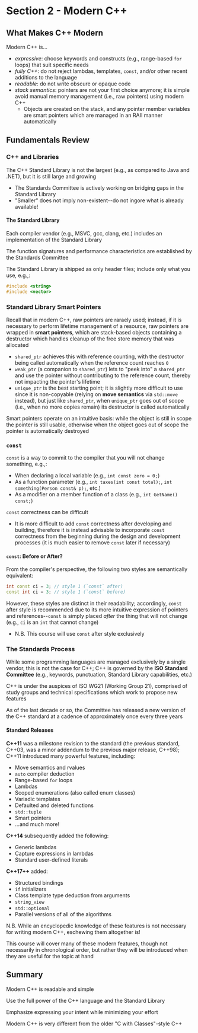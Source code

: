 # Section 2 - Modern C++

## What Makes C++ Modern

Modern C++ is...
  * *expressive*: choose keywords and constructs (e.g., range-based `for` loops) that suit specific needs
  * *fully C++*: do not reject lambdas, templates, `const`, and/or other recent additions to the language
  * *readable*: do not write obscure or opaque code
  * *stack semantics*: pointers are not your first choice anymore; it is simple avoid manual memory management (i.e., raw pointers) using modern C++
    * Objects are created on the stack, and any pointer member variables are smart pointers which are managed in an RAII manner automatically

## Fundamentals Review

### C++ and Libraries

The C++ Standard Library is not the largest (e.g., as compared to Java and .NET), but it is still large and growing
  * The Standards Committee is actively working on bridging gaps in the Standard Library
  * "Smaller" does not imply non-existent--do not ingore what is already available!

#### The Standard Library

Each compiler vendor (e.g., MSVC, gcc, clang, etc.) includes an implementation of the Standard Library

The function signatures and performance characteristics are established by the Standards Committee

The Standard Library is shipped as only header files; include only what you use, e.g.,:
```cpp
#include <string>
#include <vector>
```

### Standard Library Smart Pointers

Recall that in modern C++, raw pointers are raraely used; instead, if it is necessary to perform lifetime management of a resource, raw pointers are wrapped in **smart pointers**, which are stack-based objects containing a destructor which handles cleanup of the free store memory that was allocated
  * `shared_ptr` achieves this with reference counting, with the destructor being called automatically when the reference count reaches `0`
  * `weak_ptr` (a companion to `shared_ptr`) lets to "peek into" a `shared_ptr` and use the pointer without contributing to the reference count, thereby not impacting the pointer's lifetime
  * `unique_ptr` is the best starting point; it is slightly more difficult to use since it is non-copyable (relying on **move semantics** via `std::move` instead), but just like `shared_ptr`, when `unique_ptr` goes out of scope (i.e., when no more copies remain) its destructor is called automatically

Smart pointers operate on an intuitive basis: while the object is still in scope the pointer is still usable, otherwise when the object goes out of scope the pointer is automatically destroyed

### `const`

`const` is a way to commit to the compiler that you will not change something, e.g.,:
  * When declaring a local variable (e.g., `int const zero = 0;`)
  * As a function parameter (e.g., `int taxes(int const total);`, `int something(Person const& p);`, etc.)
  * As a modifier on a member function of a class (e.g., `int GetName() const;`)

`const` correctness can be difficult
  * It is more difficult to add `const` correctness after developing and building, therefore it is instead advisable to incorporate `const` correctness from the beginning during the design and development processes (it is much easier to remove `const` later if necessary)

#### `const`: Before or After?

From the compiler's perspective, the following two styles are semantically equivalent:
```cpp
int const ci = 3; // style 1 (`const` after)
const int ci = 3; // style 1 (`const` before)
```

However, these styles are distinct in their readability; accordingly, `const` after style is recommended due to its more intuitive expression of pointers and references--`const` is simply placed *after* the thing that will not change (e.g., `ci` is an `int` that cannot change)
  * N.B. This course will use `const` after style exclusively

### The Standards Process

While some programming languages are managed exclusively by a single vendor, this is not the case for C++; C++ is governed by the **ISO Standard Committee** (e.g., keywords, punctuation, Standard Library capabilities, etc.)
 
 C++ is under the auspices of ISO WG21 (Working Group 21), comprised of study groups and technical specifications which work to propose new features

As of the last decade or so, the Committee has released a new version of the C++ standard at a cadence of approximately once every three years

#### Standard Releases

**C++11** was a milestone revision to the standard (the previous standard, C++03, was a minor addendum to the previous major release, C++98); C++11 introduced many powerful features, including:
  * Move semantics and rvalues
  * `auto` compiler deduction
  * Range-based `for` loops
  * Lambdas
  * Scoped enumerations (also called enum classes)
  * Variadic templates
  * Defaulted and deleted functions
  * `std::tuple`
  * Smart pointers
  * ...and much more!

**C++14** subsequently added the following:
  * Generic lambdas
  * Capture expressions in lambdas
  * Standard user-defined literals

**C++17++** added:
  * Structured bindings
  * `if` initializers
  * Class template type deduction from arguments
  * `string_view`
  * `std::optional`
  * Parallel versions of all of the algorithms

N.B. While an encyclopedic knowledge of these features is not necessary for writing modern C++, eschewing them altogether is!

This course will cover many of these modern features, though not necessarily in chronological order, but rather they will be introduced when they are useful for the topic at hand

## Summary

Modern C++ is readable and simple

Use the full power of the C++ language and the Standard Library

Emphasize expressing your intent while minimizing your effort

Modern C++ is very different from the older "C with Classes"-style C++
